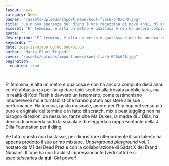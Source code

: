 ```yaml
---
layout: news
category: News
banner: "/assets/uploads/import.news/kool-flash-640x640.jpg"
title: "La nuova speranza del djing è una ragazzina di nove anni, dj Kool Flash"
excerpt: "E’ femmina, è alta un metro e qualcosa e non ha ancora compiuto dieci anni: ce n’è abbastanza per far gridare i più scettici alla trovata pubblicitaria, ma in realtà dj Kool Flash è davvero un fenomeno, come testimoniano innumerevoli mc e turntablist che hanno potuto assistere alle sue performance. Ha tecnica, gusto musicale, amore [&hellip"
quote: ""
description: "E’ femmina, è alta un metro e qualcosa e non ha ancora compiuto dieci anni: ce n’è abbastanza per far gridare i più scettici alla trovata pubblicitaria, ma in realtà dj Kool Flash è davvero un fenomeno, come testimoniano innumerevoli mc e turntablist che hanno potuto assistere alle sue performance. Ha tecnica, gusto musicale, amore [&hellip"
keywords: ""
date: 2016-11-03T00:00:00.000+01:00
author: "Marta Blumi Tripodi"
cover: "/assets/uploads/import.news/kool-flash-640x640.jpg"
pagination:
  enabled: true

---
```


E’ femmina, è alta un metro e qualcosa e non ha ancora compiuto dieci anni: ce n’è abbastanza per far gridare i più scettici alla trovata pubblicitaria, ma in realtà dj Kool Flash è davvero un fenomeno, come testimoniano innumerevoli mc e turntablist che hanno potuto assistere alle sue performance. Ha tecnica, gusto musicale, amore per l’hip hop nel senso più puro e originale del termine e in fatto di scratch, mix e beat juggling non ha bisogno di lezioni da nessuno, tant’è che Ma Dukes, la madre di J Dilla, ha deciso di prenderla sotto la sua ala e di eleggerla a rappresentante della J Dilla Foundation per il djing.

Se tutto questo non bastasse, per dimostrare ulteriormente il suo talento ha appena prodotto il suo primo mixtape, _Underground playground vol. 1_, hostato da M1 dei Dead Prez e con la collaborazione di Sadat X dei Brand Nubians. Il tape ha una tracklist impressionante (vedi sotto) e si ascolta/scarica da [**qui**](http://www.datpiff.com/DJ-Kool-Flash-Underground-Playground-Vol-1-Hosted-By-M-1-of-Dea-mixtape.809333.html). Girl power!